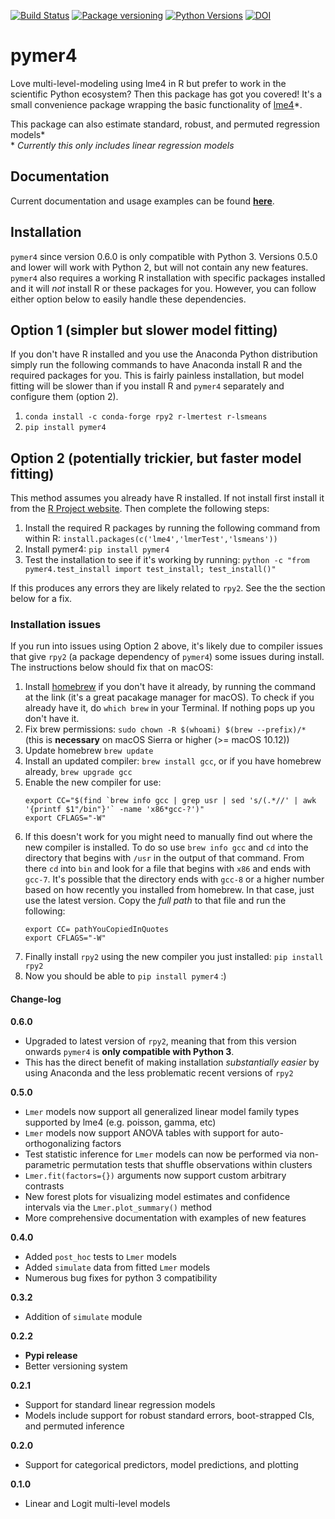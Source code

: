 [![Build Status](https://travis-ci.org/ejolly/pymer4.svg?branch=master)](https://travis-ci.org/ejolly/pymer4)
[![Package versioning](https://img.shields.io/pypi/v/pymer4.svg)](https://pypi.python.org/pypi?name=pymer4&version=0.2.2&:action=display)
[![Python Versions](https://img.shields.io/pypi/pyversions/pymer4.svg)](https://pypi.python.org/pypi?name=pymer4&version=0.2.2&:action=display)
[![DOI](https://zenodo.org/badge/90598701.svg)](https://zenodo.org/badge/latestdoi/90598701)

# pymer4

Love multi-level-modeling using lme4 in R but prefer to work in the scientific Python ecosystem? Then this package has got you covered! It's a small convenience package wrapping the basic functionality of [lme4](https://github.com/lme4/lme4)\*.  

This package can also estimate standard, robust, and permuted regression models\*  
\* *Currently this only includes linear regression models*

## Documentation
Current documentation and usage examples can be found **[here](http://eshinjolly.com/pymer4/)**.

## Installation  

`pymer4` since version 0.6.0 is only compatible with Python 3. Versions 0.5.0 and lower will work with Python 2, but will not contain any new features. `pymer4` also requires a working R installation with specific packages installed and it will *not* install R or these packages for you. However, you can follow either option below to easily handle these dependencies. 

## Option 1 (simpler but slower model fitting)

If you don't have R installed and you use the Anaconda Python distribution simply run the following commands to have Anaconda install R and the required packages for you. This is fairly painless installation, but model fitting will be slower than if you install R and `pymer4` separately and configure them (option 2).

1. `conda install -c conda-forge rpy2 r-lmertest r-lsmeans`  
2. `pip install pymer4`

## Option 2 (potentially trickier, but faster model fitting)  

This method assumes you already have R installed. If not install first install it from the [R Project website](https://www.r-project.org/). Then complete the following steps: 

1. Install the required R packages by running the following command from within R: `install.packages(c('lme4','lmerTest','lsmeans'))`
2. Install pymer4: `pip install pymer4`
3. Test the installation to see if it's working by running: `python -c "from pymer4.test_install import test_install; test_install()"`  

If this produces any errors they are likely related to `rpy2`. See the the section below for a fix. 

### Installation issues

If you run into issues using Option 2 above, it's likely due to compiler issues that give `rpy2` (a package dependency of `pymer4`) some issues during install. The instructions below should fix that on macOS:

1. Install [homebrew](https://brew.sh/) if you don't have it already, by running the command at the link (it's a great pacakage manager for macOS). To check if you already have it, do `which brew` in your Terminal. If nothing pops up you don't have it.
2. Fix brew permissions: `sudo chown -R $(whoami) $(brew --prefix)/*` (this is **necessary** on macOS Sierra or higher (>= macOS 10.12))
3. Update homebrew `brew update`
4. Install an updated compiler: `brew install gcc`, or if you have homebrew already, `brew upgrade gcc`
5. Enable the new compiler for use:
    ```
    export CC="$(find `brew info gcc | grep usr | sed 's/(.*//' | awk '{printf $1"/bin"}'` -name 'x86*gcc-?')"
    export CFLAGS="-W"
    ```
6. If this doesn't work for you might need to manually find out where the new compiler is installed. To do so use `brew info gcc` and `cd` into the directory that begins with `/usr` in the output of that command. From there `cd` into `bin` and look for a file that begins with `x86` and ends with `gcc-7`. It's possible that the directory ends with `gcc-8` or a higher number based on how recently you installed from homebrew. In that case, just use the latest version. Copy the *full path* to that file and run the following:
    ```
    export CC= pathYouCopiedInQuotes
    export CFLAGS="-W"
    ```
7. Finally install `rpy2` using the new compiler you just installed: `pip install rpy2`
8. Now you should be able to `pip install pymer4` :)

#### Change-log  
**0.6.0**  
- Upgraded to latest version of `rpy2`, meaning that from this version onwards `pymer4` is **only compatible with Python 3**.  
- This has the direct benefit of making installation *substantially easier* by using Anaconda and the less problematic recent versions of `rpy2`  

**0.5.0**
- `Lmer` models now support all generalized linear model family types supported by lme4 (e.g. poisson, gamma, etc)
- `Lmer` models now support ANOVA tables with support for auto-orthogonalizing factors
- Test statistic inference for `Lmer` models can now be performed via non-parametric permutation tests that shuffle observations within clusters
- `Lmer.fit(factors={})` arguments now support custom arbitrary contrasts
- New forest plots for visualizing model estimates and confidence intervals via the `Lmer.plot_summary()` method
- More comprehensive documentation with examples of new features

**0.4.0**  
- Added `post_hoc` tests to `Lmer` models
- Added `simulate` data from fitted `Lmer` models
- Numerous bug fixes for python 3 compatibility

**0.3.2**
- Addition of `simulate` module

**0.2.2**
- **Pypi release**
- Better versioning system

**0.2.1**
- Support for standard linear regression models
- Models include support for robust standard errors, boot-strapped CIs, and permuted inference

**0.2.0**
- Support for categorical predictors, model predictions, and plotting

**0.1.0**
- Linear and Logit multi-level models
